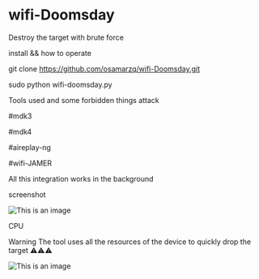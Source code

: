 # wifi-Doomsday
Destroy the target with brute force


install && how to operate

git clone https://github.com/osamarzq/wifi-Doomsday.git


sudo python wifi-doomsday.py

Tools used and some forbidden things attack

#mdk3 

#mdk4 

#aireplay-ng

#wifi-JAMER

All this integration works in the background

screenshot

![This is an image](https://lh3.googleusercontent.com/pw/AMWts8Bg3ZvKCofN2-idswuvQBLg1LBuItmsJhW7fErN1uXdHjj_rr8GNeGTf6X32n_DNUwXAYLyhPpizGF71J1_SfzrY3JWHXmw5Fpy_RiubMRqhCozdm_JAwmhPYSi3inte67yfn03PhFxAY0IMihSP6xW=w927-h476-no?authuser=0)

CPU

Warning The tool uses all the resources of the device to quickly drop the target ⚠️⚠️⚠️

![This is an image](https://lh3.googleusercontent.com/pw/AMWts8D6_TB2mAVGje6MRD-9UITQ40X9FSTx3xHUzIzIFFFcpctvC0fWTG80TrzYoU1gIGSIJfqbc0hPdKP1ClFA8GgU2OZanqIMsLzTbDXIfNIWEImkrrHU4_Y5L30FIRZv8Cqyylcu8lyMpcAmcMLwy_0q=w963-h99-no?authuser=0)


